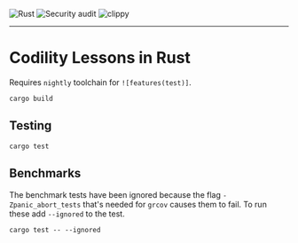 ![Rust](https://github.com/geoffjay/codility-rs/workflows/Rust/badge.svg)
![Security audit](https://github.com/geoffjay/codility-rs/workflows/Security%20Audit/badge.svg)
![clippy](https://github.com/geoffjay/codility-rs/workflows/clippy/badge.svg)

---

# Codility Lessons in Rust

Requires `nightly` toolchain for `![features(test)]`.

```shell
cargo build
```

## Testing

```shell
cargo test
```

## Benchmarks

The benchmark tests have been ignored because the flag `-Zpanic_abort_tests` that's needed for `grcov` causes them to
fail. To run these add `--ignored` to the test.

```shell
cargo test -- --ignored
```